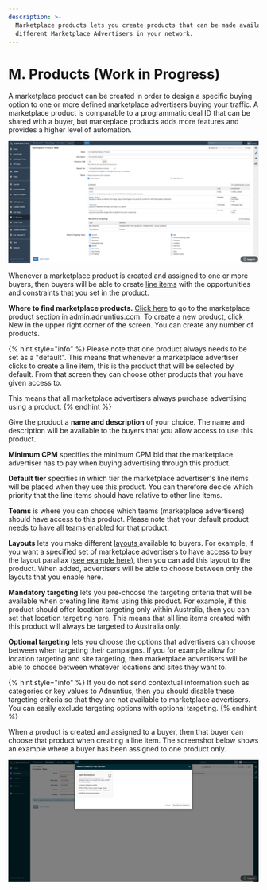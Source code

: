 ```yaml
---
description: >-
  Marketplace products lets you create products that can be made available to
  different Marketplace Advertisers in your network.
---
```


# M. Products \(Work in Progress\)

A marketplace product can be created in order to design a specific buying option to one or more defined marketplace advertisers buying your traffic. A marketplace product is comparable to a programmatic deal ID that can be shared with a buyer, but markeplace products adds more features and provides a higher level of automation. 

![Example marketplace product.](../../../.gitbook/assets/mp.png)

Whenever a marketplace product is created and assigned to one or more buyers, then buyers will be able to create [line items](../advertising/line-items.md) with the opportunities and constraints that you set in the product. 

**Where to find marketplace products.** [Click here](https://admin.adnuntius.com/admin/marketplace-products) to go to the marketplace product section in admin.adnuntius.com. To create a new product, click New in the upper right corner of the screen. You can create any number of products. 

{% hint style="info" %}
Please note that one product always needs to be set as a "default". This means that whenever a marketplace advertiser clicks to create a line item, this is the product that will be selected by default. From that screen they can choose other products that you have given access to.

This means that all marketplace advertisers always purchase advertising using a product.
{% endhint %}

Give the product a **name and description** of your choice. The name and description will be available to the buyers that you allow access to use this product.

**Minimum CPM** specifies the minimum CPM bid that the marketplace advertiser has to pay when buying advertising through this product. 

**Default tier** specifies in which tier the marketplace advertiser's line items will be placed when they use this product. You can therefore decide which priority that the line items should have relative to other line items. 

**Teams** is where you can choose which teams \(marketplace advertisers\) should have access to this product. Please note that your default product needs to have all teams enabled for that product. 

**Layouts** lets you make different [layouts ](layouts.md)available to buyers. For example, if you want a specified set of marketplace advertisers to have access to buy the layout parallax \([see example here](https://admin.adnuntius.com/admin/layout-examples/layout-example/parallax-layout-example)\), then you can add this layout to the product. When added, advertisers will be able to choose between only the layouts that you enable here. 

**Mandatory targeting** lets you pre-choose the targeting criteria that will be available when creating line items using this product. For example, if this product should offer location targeting only within Australia, then you can set that location targeting here. This means that all line items created with this product will always be targeted to Australia only. 

**Optional targeting** lets you choose the options that advertisers can choose between when targeting their campaigns. If you for example allow for location targeting and site targeting, then marketplace advertisers will be able to choose between whatever locations and sites they want to.

{% hint style="info" %}
If you do not send contextual information such as categories or key values to Adnuntius, then you should disable these targeting criteria so that they are not available to marketplace advertisers. You can easily exclude targeting options with optional targeting.
{% endhint %}

When a product is created and assigned to a buyer, then that buyer can choose that product when creating a line item. The screenshot below shows an example where a buyer has been assigned to one product only. 

![When products are created they can be chosen by assigned buyers.](../../../.gitbook/assets/mp-li.png)

